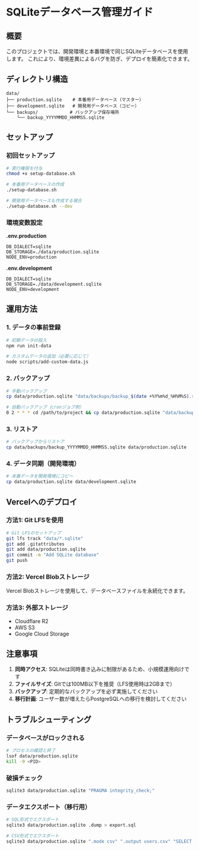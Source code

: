 # SQLiteデータベース管理ガイド

## 概要
このプロジェクトでは、開発環境と本番環境で同じSQLiteデータベースを使用します。
これにより、環境差異によるバグを防ぎ、デプロイを簡素化できます。

## ディレクトリ構造
```
data/
├── production.sqlite    # 本番用データベース（マスター）
├── development.sqlite   # 開発用データベース（コピー）
└── backups/            # バックアップ保存場所
    └── backup_YYYYMMDD_HHMMSS.sqlite
```

## セットアップ

### 初回セットアップ
```bash
# 実行権限を付与
chmod +x setup-database.sh

# 本番用データベースの作成
./setup-database.sh

# 開発用データベースも作成する場合
./setup-database.sh --dev
```

### 環境変数設定

**.env.production**
```env
DB_DIALECT=sqlite
DB_STORAGE=./data/production.sqlite
NODE_ENV=production
```

**.env.development**
```env
DB_DIALECT=sqlite
DB_STORAGE=./data/development.sqlite
NODE_ENV=development
```

## 運用方法

### 1. データの事前登録
```bash
# 初期データの投入
npm run init-data

# カスタムデータの追加（必要に応じて）
node scripts/add-custom-data.js
```

### 2. バックアップ
```bash
# 手動バックアップ
cp data/production.sqlite "data/backups/backup_$(date +%Y%m%d_%H%M%S).sqlite"

# 自動バックアップ（cronジョブ例）
0 2 * * * cd /path/to/project && cp data/production.sqlite "data/backups/backup_$(date +\%Y\%m\%d).sqlite"
```

### 3. リストア
```bash
# バックアップからリストア
cp data/backups/backup_YYYYMMDD_HHMMSS.sqlite data/production.sqlite
```

### 4. データ同期（開発環境）
```bash
# 本番データを開発環境にコピー
cp data/production.sqlite data/development.sqlite
```

## Vercelへのデプロイ

### 方法1: Git LFSを使用
```bash
# Git LFSのセットアップ
git lfs track "data/*.sqlite"
git add .gitattributes
git add data/production.sqlite
git commit -m "Add SQLite database"
git push
```

### 方法2: Vercel Blobストレージ
Vercel Blobストレージを使用して、データベースファイルを永続化できます。

### 方法3: 外部ストレージ
- Cloudflare R2
- AWS S3
- Google Cloud Storage

## 注意事項

1. **同時アクセス**: SQLiteは同時書き込みに制限があるため、小規模運用向けです
2. **ファイルサイズ**: Gitでは100MB以下を推奨（LFS使用時は2GBまで）
3. **バックアップ**: 定期的なバックアップを必ず実施してください
4. **移行計画**: ユーザー数が増えたらPostgreSQLへの移行を検討してください

## トラブルシューティング

### データベースがロックされる
```bash
# プロセスの確認と終了
lsof data/production.sqlite
kill -9 <PID>
```

### 破損チェック
```bash
sqlite3 data/production.sqlite "PRAGMA integrity_check;"
```

### データエクスポート（移行用）
```bash
# SQL形式でエクスポート
sqlite3 data/production.sqlite .dump > export.sql

# CSV形式でエクスポート
sqlite3 data/production.sqlite ".mode csv" ".output users.csv" "SELECT * FROM users;"
```